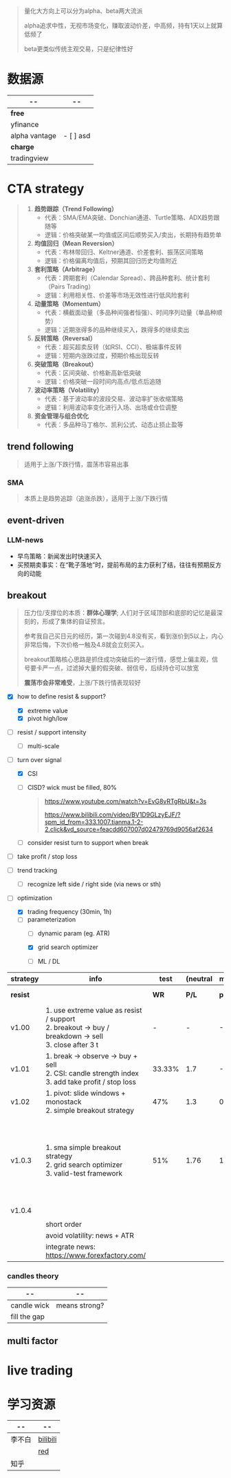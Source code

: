 > 量化大方向上可以分为alpha、beta两大流派
>
> alpha追求中性，无视市场变化，赚取波动价差，中高频，持有1天以上就算低频了
>
> beta更类似传统主观交易，只是纪律性好

# 数据源

| --            | --        |
| ------------- | --------- |
| **free**      |           |
| yfinance      |           |
| alpha vantage | - [ ] asd |
| **charge**    |           |
| tradingview   |           |




# CTA strategy

> 1. **趋势跟踪（Trend Following）**
>    - 代表：SMA/EMA突破、Donchian通道、Turtle策略、ADX趋势跟随等
>    - 逻辑：价格突破某一均值或区间后顺势买入/卖出，长期持有趋势单
> 2. **均值回归（Mean Reversion）**
>    - 代表：布林带回归、Keltner通道、价差套利、振荡区间策略
>    - 逻辑：价格偏离均值后，预期其回归历史均值附近
> 3. **套利策略（Arbitrage）**
>    - 代表：跨期套利（Calendar Spread）、跨品种套利、统计套利（Pairs Trading）
>    - 逻辑：利用相关性、价差等市场无效性进行低风险套利
> 4. **动量策略（Momentum）**
>    - 代表：横截面动量（多品种间强者恒强）、时间序列动量（单品种顺势）
>    - 逻辑：近期涨得多的品种继续买入，跌得多的继续卖出
> 5. **反转策略（Reversal）**
>    - 代表：超买超卖反转（如RSI、CCI）、极端事件反转
>    - 逻辑：短期内涨跌过度，预期价格出现反转
> 6. **突破策略（Breakout）**
>    - 代表：区间突破、价格新高新低突破
>    - 逻辑：价格突破一段时间内高点/低点后追随
> 7. **波动率策略（Volatility）**
>    - 代表：基于波动率的波段交易、波动率扩张收缩策略
>    - 逻辑：利用波动率变化进行入场、出场或仓位调整
> 8. **资金管理与组合优化**
>    - 代表：多品种马丁格尔、凯利公式、动态止损止盈等



## **trend following**

> 适用于上涨/下跌行情，震荡市容易出事

### SMA

> 本质上是趋势追踪（追涨杀跌），适用于上涨/下跌行情



## event-driven

### LLM-news

* 早鸟策略：新闻发出时快速买入
* 买预期卖事实：在“靴子落地”时，提前布局的主力获利了结，往往有预期反方向的动能



## breakout

> 压力位/支撑位的本质：**群体心理学**;  人们对于区域顶部和底部的记忆是最深刻的，形成了集体的自证预言。
>
> 参考我自己买日元的经历，第一次碰到4.8没有买，看到涨价到5以上，内心非常后悔，下次价格一触及4.8就会立刻买入。
>
> breakout策略核心思路是抓住成功突破后的一波行情，感觉上偏主观，信号要卡严一点，过滤掉大量的假突破、弱信号，后续持仓可以放宽
>
> **震荡市会非常难受**，上涨/下跌行情表现较好

- [x] how to define resist & support?
  - [x] extreme value
  - [x] pivot high/low

- [ ] resist / support intensity

  - [ ] multi-scale

- [ ] turn over signal

  - [x] CSI

  - [ ] CISD? wick must be filled, 80%

    > https://www.youtube.com/watch?v=EvG8vRTgRbU&t=3s
    >
    > https://www.bilibili.com/video/BV1D9GLzyEJF/?spm_id_from=333.1007.tianma.1-2-2.click&vd_source=feacdd607007d02479769d9056af2634

  - [ ] consider resist turn to support when break

- [ ] take profit / stop loss

- [ ] trend tracking

  - [ ] recognize left side / right side (via news or sth)

- [ ] optimization
  - [x] trading frequency (30min, 1h)
  - [ ] parameterization
    - [ ] dynamic param (eg. ATR)
    - [x] grid search optimizer
    - [ ] ML / DL



| strategy   | info                                                         | test   | (neutral | market)    | review                                                       |
| ---------- | ------------------------------------------------------------ | ------ | -------- | ---------- | ------------------------------------------------------------ |
| **resist** |                                                              | **WR** | **P/L**  | **profit** | **accuracy & recall**                                        |
| v1.00      | 1. use extreme value as resist / support<br />2. breakout -> buy / breakdown -> sell <br />3. close after 3 t | -      | -        | -3.81%     | 1. chase rising                                              |
| v1.01      | 1. break -> observe -> buy + sell<br />2. CSI: candle strength index<br />3. add take profit / stop loss | 33.33% | 1.7      | -0.43%     | 1.resist definition not good                                 |
| v1.02      | 1. pivot: slide windows + monostack<br />2. simple breakout strategy | 47%    | 1.3      | 0.05%      | 1.too decrete                                                |
| v1.0.3     | 1. sma simple breakout strategy<br />2. grid search optimizer<br />3. valid-test framework | 51%    | 1.76     | 1.91%      | 1. latency; <br />2. not good at big volatility<br />3. too many fake breakout |
| v1.0.4     |                                                              |        |          |            |                                                              |
|            |                                                              |        |          |            |                                                              |
|            | short order                                                  |        |          |            |                                                              |
|            | avoid volatility: news + ATR<br />                           |        |          |            |                                                              |
|            | integrate news:<br /> https://www.forexfactory.com/<br />    |        |          |            |                                                              |



### candles theory

| --           | --            |
| ------------ | ------------- |
| candle wick  | means strong? |
| fill the gap |               |



## multi factor



# live trading





# 学习资源

| --     | --                                                           |
| ------ | ------------------------------------------------------------ |
| 李不白 | [bilibili](https://space.bilibili.com/3546791769279104?spm_id_from=333.1387.follow.user_card.click) |
|        | [red](https://www.xiaohongshu.com/user/profile/5f5eeab900000000010047bc?xsec_token=ABuufNWq0rQRznfAUzNjZ6-5ZJYu-DC1GR3Dyn8F34naM%3D&xsec_source=pc_search) |
| 知乎   |                                                              |

